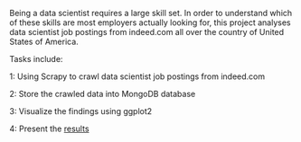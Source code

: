 Being a data scientist requires a large skill set. In order to understand which of these skills are most employers actually looking for, this project analyses data scientist job postings from indeed.com all over the country of United States of America. 

Tasks include:

1: Using Scrapy to crawl data scientist job postings from indeed.com

2: Store the crawled data into MongoDB database

3: Visualize the findings using ggplot2

4: Present the [results]()